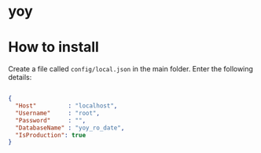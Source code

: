 # yoy

# How to install

Create a file called `config/local.json` in the main folder. Enter the following details:

```json

{
  "Host"         : "localhost",
  "Username"     : "root",
  "Password"     : "",
  "DatabaseName" : "yoy_ro_date",
  "IsProduction": true
}

```
